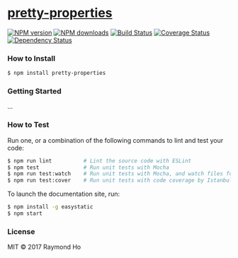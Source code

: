 # [pretty-properties](https://github.com/chunkiat82/pretty-properties)

[![NPM version](http://img.shields.io/npm/v/pretty-properties.svg?style=flat-square)](https://www.npmjs.com/package/pretty-properties)
[![NPM downloads](http://img.shields.io/npm/dm/pretty-properties.svg?style=flat-square)](https://www.npmjs.com/package/pretty-properties)
[![Build Status](http://img.shields.io/travis/chunkiat82/pretty-properties/master.svg?style=flat-square)](https://travis-ci.org/chunkiat82/pretty-properties)
[![Coverage Status](https://img.shields.io/coveralls/chunkiat82/pretty-properties.svg?style=flat-square)](https://coveralls.io/chunkiat82/pretty-properties)
[![Dependency Status](http://img.shields.io/david/chunkiat82/pretty-properties.svg?style=flat-square)](https://david-dm.org/chunkiat82/pretty-properties)

> 

### How to Install

```sh
$ npm install pretty-properties
```

### Getting Started

...

### How to Test

Run one, or a combination of the following commands to lint and test your code:

```sh
$ npm run lint          # Lint the source code with ESLint
$ npm test              # Run unit tests with Mocha
$ npm run test:watch    # Run unit tests with Mocha, and watch files for changes
$ npm run test:cover    # Run unit tests with code coverage by Istanbul
```

To launch the documentation site, run:

```sh
$ npm install -g easystatic
$ npm start
```

### License

MIT © 2017 Raymond Ho
